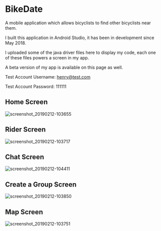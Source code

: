# BikeDate
A mobile application which allows bicyclists to find other bicyclists near them.

I built this application in Android Studio, it has been in development since May 2018.

I uploaded some of the java driver files here to display my code, each one of these files powers a screen in my app.

A beta version of my app is available on this page as well. 

Test Account Username: henry@test.com 

Test Account Password: 111111

## Home Screen 

![screenshot_20190212-103655](https://user-images.githubusercontent.com/18146316/52648740-00ddb980-2eb5-11e9-9735-9403b9cb8ef0.png)

## Rider Screen 

![screenshot_20190212-103717](https://user-images.githubusercontent.com/18146316/52648734-ffac8c80-2eb4-11e9-888b-98405b73d9aa.png)

## Chat Screen 

![screenshot_20190212-104411](https://user-images.githubusercontent.com/18146316/52648629-d7249280-2eb4-11e9-86df-2108418c85a3.png)

## Create a Group Screen 

![screenshot_20190212-103850](https://user-images.githubusercontent.com/18146316/52648724-fc190580-2eb4-11e9-9cae-c8bdc1d99501.png)

## Map Screen 

![screenshot_20190212-103751](https://user-images.githubusercontent.com/18146316/52648731-fd4a3280-2eb4-11e9-9f5e-623f719d2e13.png)




